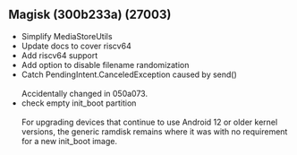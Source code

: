 ## Magisk (300b233a) (27003)
- Simplify MediaStoreUtils
- Update docs to cover riscv64
- Add riscv64 support
- Add option to disable filename randomization
- Catch PendingIntent.CanceledException caused by send()<br><br>Accidentally changed in 050a073.
- check empty init_boot partition<br><br>For upgrading devices that continue to use Android 12 or older kernel versions, the generic ramdisk remains where it was with no requirement for a new init_boot image.
